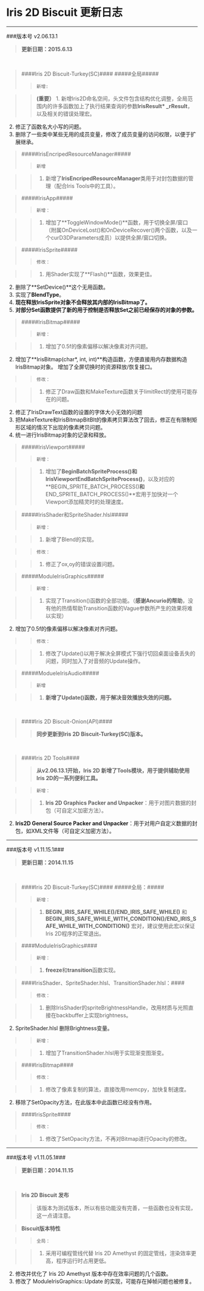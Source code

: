 # Iris 2D Biscuit 更新日志
---

###版本号 v2.06.13.1
>**更新日期：2015.6.13**

</br>

>####Iris 2D Biscuit-Turkey(SC)####
>#####全局#####
>>`新增:`

>>**(重要）** 1. 新增Iris2D命名空间，头文件包含结构优化调整，全局范围内的许多函数加上了执行结果查询的参数**IrisResult* _rResult**，以及相关的错误处理宏。
2. 修正了函数名大小写的问题。
3. 删除了一些类中某些无用的成员变量，修改了成员变量的访问权限，以便于扩展继承。

>#####IrisEncripedResourceManager#####
>>`新增`

>>1. 新增了**IrisEncripedResourceManager**类用于对封包数据的管理（配合Iris Tools中的工具）。

>#####IrisApp#####
>>`新增：`

>>1. 增加了**ToggleWindowMode()**函数，用于切换全屏/窗口（附属OnDeviceLost()和OnDeviceRecover()两个函数，以及一个curD3DParameters成员）以提供全屏/窗口切换。

>#####IrisSprite#####
>>`修改：`

>>1. 用Shader实现了**Flash()**函数，效果更佳。
2. 删除了**SetDevice()**这个无用函数。
3. 实现了**BlendType**。
4. **现在释放IrisSprite对象不会释放其内部的IrisBitmap了。**
5. **对部分Set函数提供了新的用于控制是否释放Set之前已经保存的对象的参数。**

>#####IrisBitmap#####
>>`新增：`

>>1. 增加了0.5f的像素偏移以解决像素对齐问题。
2. 增加了**IrisBitmap(char*, int, int)**构造函数，方便直接用内存数据构造IrisBitmap对象。
增加了全屏切换时的资源释放/恢复接口。

>>`修改：`

>>1. 修正了Draw函数和MakeTexture函数关于limitRect的使用可能存在的问题。
2. 修正了IrisDrawText函数的设置的字体大小无效的问题
3. 把MakeTexture和IrisBitmapBitBlt的像素拷贝算法改了回去，修正在有限制矩形区域的情况下出现的像素拷贝问题。
4. 统一进行IrisBitmap对象的记录和释放。

>#####IrisViewport#####
>>`新增：`

>>1. 增加了**BeginBatchSpriteProcess()**和**IrisViewportEndBatchSpriteProcess()**，以及对应的**BEGIN_SPRITE_BATCH_PROCESS()**和**END_SPRITE_BATCH_PROCESS()**宏用于加快对一个Viewport添加精灵时的处理速度。

>#####IrisShader和SpriteShader.hlsl#####
>>`新增：`

>>1. 新增了Blend的实现。

>>`修改：`

>>1. 修正了ox,oy的错误设置问题。


>#####ModuleIrisGraphics#####
>>`新增：`

>>1. 实现了Transition()函数的全部功能。（**感谢Ancurio的帮助**，没有他的热情帮助Transition函数的Vague参数所产生的效果将难以实现）
2. 增加了0.5f的像素偏移以解决像素对齐问题。

>>`修改：`

>>1. 修改了Update()以用于解决全屏模式下强行切回桌面设备丢失的问题，同时加入了对音频的Update操作。

>#####ModueleIrisAudio#####
>>`新增`

>>1. **新增了Update()函数，用于解决音效播放失效的问题。**

</br>

>####Iris 2D Biscuit-Onion(API)####
>> **同步更新到Iris 2D Biscuit-Turkey(SC)版本。**

</br>

>####Iris 2D Tools####
>> **从v2.06.13.1开始，Iris 2D 新增了Tools模块，用于提供辅助使用Iris 2D的一系列便利工具。**

>>`新增：`

>> 1. **Iris 2D Graphics Packer and Unpacker**：用于对图片数据的封包（可自定义加密方法）。
2. **Iris2D General Source Packer and Unpacker**：用于对用户自定义数据的封包，如XML文件等（可自定义加密方法）。

--------

###版本号 v1.11.15.1###
>**更新日期：2014.11.15**

</br>

>####Iris 2D Biscuit-Turkey(SC)####
>#####全局：#####
>>`新增：`

>>1. **BEGIN_IRIS_SAFE_WHILE()/END_IRIS_SAFE_WHILE()** 和 **BEGIN_IRIS_SAFE_WHILE_WITH_CONDITION()/END_IRIS_SAFE_WHILE_WITH_CONDITION()** 宏对，建议使用此宏以保证Iris 2D程序的正常退出。

>####ModuleIrisGraphics####
>>`新增：`

>>1. **freeze**和**transition**函数实现。

>####IrisShader、SpriteShader.hlsl、TransitionShader.hlsl：####
>>`修改：`

>>1. 删除IrisShader的spriteBrightnessHandle，改用材质与光照直接在backbuffer上实现brightness。
2. SpriteShader.hlsl 删除Brightness变量。

>>`新增：`

>>1. 增加了TransitionShader.hlsl用于实现渐变图渐变。

>####IrisBitmap####
>>`修改：`

>>1. 修改了像素复制的算法，直接改用memcpy，加快复制速度。
2. 移除了SetOpacity方法，在此版本中此函数已经没有作用。

>####IrisSprite####
>>`修改：`

>>1. 修改了SetOpacity方法，不再对Bitmap进行Opacity的修改。

-------

###版本号 v1.11.05.1###
>**更新日期：2014.11.15**

</br>

>**Iris 2D Biscuit 发布**
>>该版本为测试版本，所以有些功能没有完善，一些函数也没有实现，这一点请注意。

>**Biscuit版本特性**

>>`全局：`

>>1. 采用可编程管线代替 Iris 2D Amethyst 的固定管线，渲染效率更高，程序运行时占用更低。
2. 修改并优化了 Iris 2D Amethyst 版本中存在效率问题的几个函数。
3. 修改了 ModuleIrisGraphics::Update 的实现，可能存在掉帧问题也被修复。